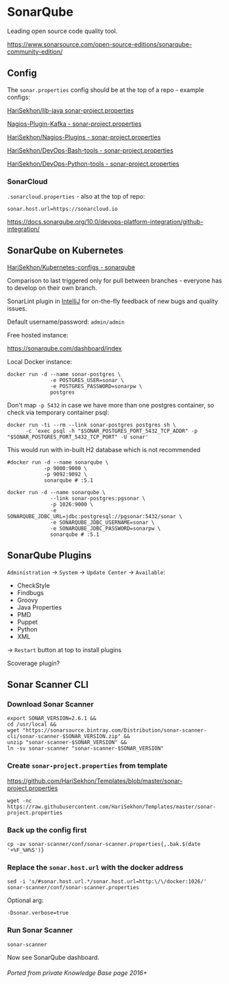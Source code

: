 # SonarQube

Leading open source code quality tool.

<https://www.sonarsource.com/open-source-editions/sonarqube-community-edition/>

<!-- INDEX_START -->
<!-- INDEX_END -->

## Config

The `sonar.properties` config should be at the top of a repo - example configs:

[HariSekhon/lib-java sonar-project.properties](https://github.com/HariSekhon/lib-java/blob/master/sonar-project.properties)

[Nagios-Plugin-Kafka - sonar-project.properties](https://github.com/HariSekhon/Nagios-Plugin-Kafka/blob/master/sonar-project.properties)

[HariSekhon/Nagios-Plugins - sonar-project.properties](https://github.com/HariSekhon/Nagios-Plugins/blob/master/sonar-project.properties)

[HariSekhon/DevOps-Bash-tools - sonar-project.properties](https://github.com/HariSekhon/DevOps-Bash-tools/blob/master/sonar-project.properties)

[HariSekhon/DevOps-Python-tools - sonar-project.properties](https://github.com/HariSekhon/DevOps-Python-tools/blob/master/sonar-project.properties)

### SonarCloud

`.sonarcloud.properties` - also at the top of repo:

```shell
sonar.host.url=https://sonarcloud.io
```

<https://docs.sonarqube.org/10.0/devops-platform-integration/github-integration/>

## SonarQube on Kubernetes

[HariSekhon/Kubernetes-configs - sonarqube](https://github.com/HariSekhon/Kubernetes-configs/tree/master/sonarqube)

Comparison to last triggered only for pull between branches - everyone has to develop on their own branch.

SonarLint plugin in [IntelliJ](intellij.md) for on-the-fly feedback of new bugs and quality issues.

Default username/password: `admin/admin`

Free hosted instance:

<https://sonarqube.com/dashboard/index>

Local Docker instance:

```shell
docker run -d --name sonar-postgres \
              -e POSTGRES_USER=sonar \
              -e POSTGRES_PASSWORD=sonarpw \
              postgres
```

Don't map `-p 5432` in case we have more than one postgres container, so check via temporary container psql:

```shell
docker run -ti --rm --link sonar-postgres postgres sh \
      -c 'exec psql -h "$SONAR_POSTGRES_PORT_5432_TCP_ADDR" -p "$SONAR_POSTGRES_PORT_5432_TCP_PORT" -U sonar'
```

This would run with in-built H2 database which is not recommended

```shell
#docker run -d --name sonarqube \
            -p 9000:9000 \
            -p 9092:9092 \
            sonarqube # :5.1
```

```shell
docker run -d --name sonarqube \
              --link sonar-postgres:pgsonar \
              -p 1026:9000 \
              -e SONARQUBE_JDBC_URL=jdbc:postgresql://pgsonar:5432/sonar \
              -e SONARQUBE_JDBC_USERNAME=sonar \
              -e SONARQUBE_JDBC_PASSWORD=sonarpw \
              sonarqube # :5.1
```

## SonarQube Plugins

`Administration` -> `System` -> `Update Center` -> `Available`:

- CheckStyle
- Findbugs
- Groovy
- Java Properties
- PMD
- Puppet
- Python
- XML

-> `Restart` button at top to install plugins

Scoverage plugin?

## Sonar Scanner CLI

### Download Sonar Scanner

```shell
export SONAR_VERSION=2.6.1 &&
cd /usr/local &&
wget "https://sonarsource.bintray.com/Distribution/sonar-scanner-cli/sonar-scanner-$SONAR_VERSION.zip" &&
unzip "sonar-scanner-$SONAR_VERSION" &&
ln -sv sonar-scanner "sonar-scanner-$SONAR_VERSION"
```

### Create `sonar-project.properties` from template

https://github.com/HariSekhon/Templates/blob/master/sonar-project.properties

```shell
wget -nc https://raw.githubusercontent.com/HariSekhon/Templates/master/sonar-project.properties
```

### Back up the config first

```shell
cp -av sonar-scanner/conf/sonar-scanner.properties{,.bak.$(date '+%F_%H%S')}
```

### Replace the `sonar.host.url` with the docker address

```shell
sed -i 's/#sonar.host.url.*/sonar.host.url=http:\/\/docker:1026/' sonar-scanner/conf/sonar-scanner.properties
```

Optional arg:

```none
-Dsonar.verbose=true
```

### Run Sonar Scanner

```shell
sonar-scanner
```

Now see SonarQube dashboard.

###### Ported from private Knowledge Base page 2016+
